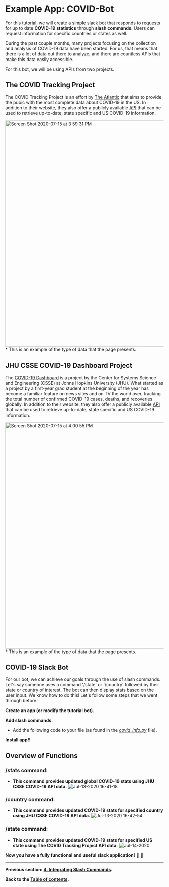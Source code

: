 # Example App: COVID-Bot
For this tutorial, we will create a simple slack bot that responds to requests for up to date **COVID-19 statistics** through **slash commands**. Users can request information for specific countries or states as well. 

During the past couple months, many projects focusing on the collection and analysis of COVID-19 data have been started. For us, that means that there is a lot of data out there to analyze, and there are countless APIs that make this data easily accessible. 

For this bot, we will be using APIs from two projects. 

## The COVID Tracking Project 
The COVID Tracking Project is an effort by [The Atlantic](https://www.theatlantic.com/) that aims to provide the pubic with the most complete data about COVID-19 in the US. In addition to their website, they also offer a publicly available [API](https://covidtracking.com/data/api) that can be used to retrieve up-to-date, state specific and US COVID-19 information. 

<img width="719" alt="Screen Shot 2020-07-15 at 3 59 31 PM" src="https://user-images.githubusercontent.com/66278476/87590065-32fbd800-c6b4-11ea-9b55-963f363c18ba.png">
* This is an example of the type of data that the page presents. 

## JHU CSSE COVID-19 Dashboard Project
The [COVID-19 Dashboard](https://www.arcgis.com/apps/opsdashboard/index.html#/bda7594740fd40299423467b48e9ecf6) is a project by the Center for Systems Science and Engineering (CSSE) at Johns Hopkins University (JHU). What started as a project by a first-year grad student at the beginning of the year has become a familiar feature on news sites and on TV the world over, tracking the total number of confirmed COVID-19 cases, deaths, and recoveries globally. In addition to their website, they also offer a publicly available [API](https://covidtracking.com/data/api) that can be used to retrieve up-to-date, state specific and US COVID-19 information. 

<img width="719" alt="Screen Shot 2020-07-15 at 4 00 55 PM" src="https://user-images.githubusercontent.com/66278476/87590181-650d3a00-c6b4-11ea-8c11-e4f46c3149d3.png">
* This is an example of the type of data that the page presents. 

## COVID-19 Slack Bot

For our bot, we can achieve our goals through the use of slash commands. Let's say someone uses a command '/state' or '/country' followed by their state or country of interest. The bot can then display stats based on the user input. We know how to do this! Let's follow some steps that we went through before.

**Create an app (or modify the tutorial bot).**

**Add slash commands.**
- Add the following code to your file (as found in the [*covid_info.py*](covid_info.py) file).

**Install app!!**

## Overview of Functions

### /stats command: 
- **This command provides updated global COVID-19 stats using JHU CSSE COVID-19 API data.**
![Jul-13-2020 16-41-18](https://user-images.githubusercontent.com/66278476/87589823-d698b880-c6b3-11ea-8172-6f1d8edb0a7f.gif)

### /country command:
- **This command provides updated COVID-19 stats for specified country using JHU CSSE COVID-19 API data.**
![Jul-13-2020 16-42-54](https://user-images.githubusercontent.com/66278476/87589642-8a4d7880-c6b3-11ea-80e3-f979c881fe91.gif)

### /state command:
- **This command provides updated COVID-19 stats for specified US state using The COVID Tracking Project API data.**
![Jul-14-2020 ](https://user-images.githubusercontent.com/66278476/87589356-1ad78900-c6b3-11ea-8f6b-c7a510e1cf78.gif)


**Now you have a fully functional and useful slack application!** :tada: :tada:

---

**Previous section: [4. Integrating Slash Commands](4-slash-commands.md).**

**Back to the [Table of contents](README.md#table-of-contents).**
